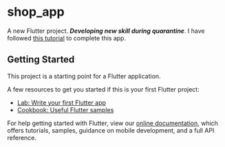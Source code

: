 # shop_app

A new Flutter project. **_Developing new skill during quarantine_**. I have followed [this tutorial](https://www.udemy.com/course/learn-flutter-dart-to-build-ios-android-apps/) to complete this app.

## Getting Started

This project is a starting point for a Flutter application.

A few resources to get you started if this is your first Flutter project:

- [Lab: Write your first Flutter app](https://flutter.dev/docs/get-started/codelab)
- [Cookbook: Useful Flutter samples](https://flutter.dev/docs/cookbook)

For help getting started with Flutter, view our
[online documentation](https://flutter.dev/docs), which offers tutorials,
samples, guidance on mobile development, and a full API reference.
